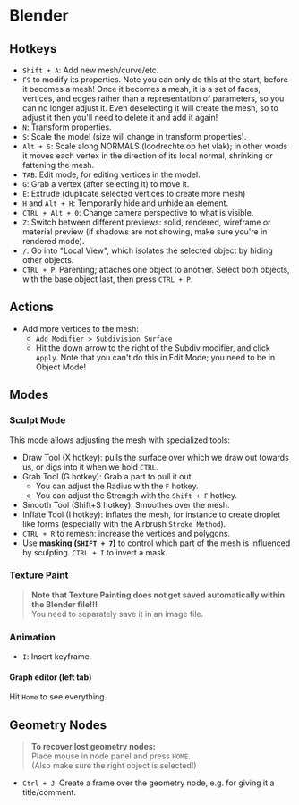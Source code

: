 # Blender
## Hotkeys
* `Shift + A`: Add new mesh/curve/etc.
* `F9` to modify its properties. Note you can only do this at the start, before it becomes a mesh! Once it becomes a mesh, it is a set of faces, vertices, and edges rather than a representation of parameters, so you can no longer adjust it. Even deselecting it will create the mesh, so to adjust it then you'll need to delete it and add it again!
* `N`: Transform properties.
* `S`: Scale the model (size will change in transform properties).
* `Alt + S`: Scale along NORMALS (loodrechte op het vlak); in other words it moves each vertex in the direction of its local normal, shrinking or fattening the mesh.
* `TAB`: Edit mode, for editing vertices in the model.
* `G`: Grab a vertex (after selecting it) to move it.
* `E`: Extrude (duplicate selected vertices to create more mesh)
* `H` and `Alt + H`: Temporarily hide and unhide an element.
* `CTRL + Alt + 0`: Change camera perspective to what is visible.
* `Z`: Switch between different previews: solid, rendered, wireframe or material preview (if shadows are not showing, make sure you're in rendered mode).
* `/`: Go into "Local View", which isolates the selected object by hiding other objects.
* `CTRL + P`: Parenting; attaches one object to another. Select both objects, with the base object last, then press `CTRL + P`.

## Actions
* Add more vertices to the mesh:  
  - `Add Modifier > Subdivision Surface`
  - Hit the down arrow to the right of the Subdiv modifier, and click `Apply`. Note that you can't do this in Edit Mode; you need to be in Object Mode!


## Modes
### Sculpt Mode
This mode allows adjusting the mesh with specialized tools:
* Draw Tool (X hotkey): pulls the surface over which we draw out towards us, or digs into it when we hold `CTRL`.
* Grab Tool (G hotkey): Grab a part to pull it out.
  - You can adjust the Radius with the `F` hotkey.
  - You can adjust the Strength with the `Shift + F` hotkey.
* Smooth Tool (Shift+S hotkey): Smoothes over the mesh.
* Inflate Tool (I hotkey): Inflates the mesh, for instance to create droplet like forms (especially with the Airbrush `Stroke Method`).
* `CTRL + R` to remesh: increase the vertices and polygons.
* Use **masking (`SHIFT + 7`)** to control which part of the mesh is influenced by sculpting. `CTRL + I` to invert a mask.

### Texture Paint
> **Note that Texture Painting does not get saved automatically within the Blender file!!!**  
> You need to separately save it in an image file.

### Animation
* `I`: Insert keyframe.


#### Graph editor (left tab)
Hit `Home` to see everything.

## Geometry Nodes
> **To recover lost geometry nodes:**  
> Place mouse in node panel and press `HOME`.  
> (Also make sure the right object is selected!)

* `Ctrl + J`: Create a frame over the geometry node, e.g. for giving it a title/comment.
